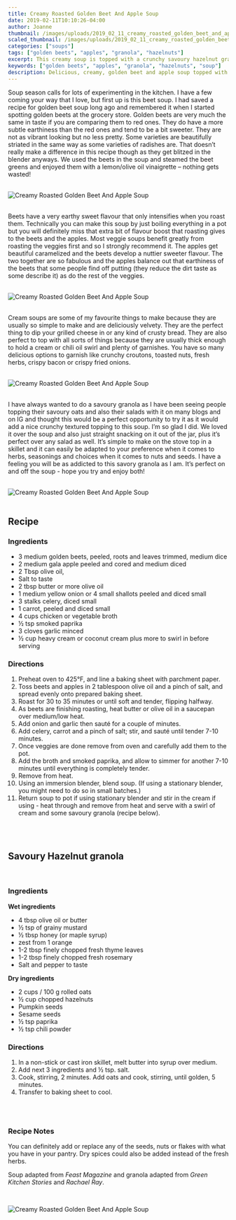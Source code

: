 ```yaml
---
title: Creamy Roasted Golden Beet And Apple Soup
date: 2019-02-11T10:10:26-04:00
author: Joanne
thumbnail: /images/uploads/2019_02_11_creamy_roasted_golden_beet_and_apple_soup_1.jpg
scaled_thumbnail: /images/uploads/2019_02_11_creamy_roasted_golden_beet_and_apple_soup_0.jpg
categories: ["soups"]
tags: ["golden beets", "apples", "granola", "hazelnuts"]
excerpt: This creamy soup is topped with a crunchy savoury hazelnut granola
keywords: ["golden beets", "apples", "granola", "hazelnuts", "soup"]
description: Delicious, creamy, golden beet and apple soup topped with a hazelnut granola
---
```


Soup season calls for lots of experimenting in the kitchen. I have a few coming your way that I love, but first up is this beet soup. I had saved a recipe for golden beet soup long ago and remembered it when I started spotting golden beets at the grocery store. Golden beets are very much the same in taste if you are comparing them to red ones. They do have a more subtle earthiness than the red ones and tend to be a bit sweeter. They are not as vibrant looking but no less pretty. Some varieties are beautifully striated in the same way as some varieties of radishes are. That doesn’t really make a difference in this recipe though as they get blitzed in the blender anyways. We used the beets in the soup and steamed the beet greens and enjoyed them with a lemon/olive oil vinaigrette – nothing gets wasted!
</br>
</br>

![Creamy Roasted Golden Beet And Apple Soup](/images/uploads/2019_02_11_creamy_roasted_golden_beet_and_apple_soup_2.jpg)
</br>
</br>

Beets have a very earthy sweet flavour that only intensifies when you roast them. Technically you can make this soup by just boiling everything in a pot but you will definitely miss that extra bit of flavour boost that roasting gives to the beets and the apples. Most veggie soups benefit greatly from roasting the veggies first and so I strongly recommend it. The apples get beautiful caramelized and the beets develop a nuttier sweeter flavour. The two together are so fabulous and the apples balance out that earthiness of the beets that some people find off putting (they reduce the dirt taste as some describe it) as do the rest of the veggies.
</br>
</br>

![Creamy Roasted Golden Beet And Apple Soup](/images/uploads/2019_02_11_creamy_roasted_golden_beet_and_apple_soup_3.jpg)
</br>
</br>

Cream soups are some of my favourite things to make because they are usually so simple to make and are deliciously velvety.  They are the perfect thing to dip your grilled cheese in or any kind of crusty bread. They are also perfect to top with all sorts of things because they are usually thick enough to hold a cream or chili oil swirl and plenty of garnishes. You have so many delicious options to garnish like crunchy croutons, toasted nuts, fresh herbs, crispy bacon or crispy fried onions.
</br>
</br>

![Creamy Roasted Golden Beet And Apple Soup](/images/uploads/2019_02_11_creamy_roasted_golden_beet_and_apple_soup_4.jpg)
</br>
</br>

I have always wanted to do a savoury granola as I have been seeing people topping their savoury oats and also their salads with it on many blogs and on IG and thought this would be a perfect opportunity to try it as it would add a nice crunchy textured topping to this soup. I’m so glad I did. We loved it over the soup and also just straight snacking on it out of the jar, plus it’s perfect over any salad as well. It’s simple to make on the stove top in a skillet and it can easily be adapted to your preference when it comes to herbs, seasonings and choices when it comes to nuts and seeds. I have a feeling you will be as addicted to this savory granola as I am. It’s perfect on and off the soup - hope you try and enjoy both!
</br>
</br>

![Creamy Roasted Golden Beet And Apple Soup](/images/uploads/2019_02_11_creamy_roasted_golden_beet_and_apple_soup_5.jpg)
</br>
</br>

## Recipe
### Ingredients

* <span itemprop="ingredients"> 3 medium golden beets, peeled, roots and leaves trimmed, medium dice</span>
* <span itemprop="ingredients"> 2 medium gala apple peeled and cored and medium diced </span>
* <span itemprop="ingredients"> 2 Tbsp olive oil,</span>
* <span itemprop="ingredients"> Salt to taste</span>
* <span itemprop="ingredients"> 2 tbsp butter or more olive oil </span>
* <span itemprop="ingredients"> 1 medium yellow onion or 4 small shallots peeled and diced small </span>
* <span itemprop="ingredients"> 3 stalks celery, diced small </span>
* <span itemprop="ingredients"> 1 carrot, peeled and diced small</span>
* <span itemprop="ingredients"> 4 cups chicken or vegetable broth</span>
* <span itemprop="ingredients"> ½ tsp smoked paprika</span>
* <span itemprop="ingredients"> 3 cloves garlic minced </span>
* <span itemprop="ingredients"> &frac12; cup heavy cream or coconut cream plus more to swirl in before serving </span>

### Directions

1. Preheat oven to 425°F, and line a baking sheet with parchment paper.
2. Toss beets and apples in 2 tablespoon olive oil and a pinch of salt, and spread evenly onto prepared baking sheet. 
3. Roast for 30 to 35 minutes or until soft and tender, flipping halfway.
4. As beets are finishing roasting, heat butter or  olive oil in a saucepan over medium/low heat. 
5. Add onion and garlic then sauté for a couple of minutes. 
6. Add celery, carrot and a pinch of salt; stir, and sauté until tender 7-10 minutes.  
7. Once veggies are done remove from oven and carefully add them to the pot. 
8. Add the broth and smoked paprika, and allow to simmer for another 7-10 minutes until everything is completely tender. 
9. Remove from heat. 
10. Using an immersion blender, blend soup. (If using a stationary blender, you might need to do so in small batches.)
11. Return soup to pot if using stationary blender and stir in the cream if using - heat through and remove from heat and serve with a swirl of cream and some savoury granola (recipe below).
</br>
</br>

## Savoury Hazelnut granola
</br>

### Ingredients
__Wet ingredients__

* 4 tbsp olive oil or butter 
* &frac12; tsp of grainy mustard
* &frac12; tbsp honey (or maple syrup)
* zest from 1 orange 
* 1-2 tbsp finely chopped fresh thyme leaves  
* 1-2 tbsp finely chopped fresh rosemary 
* Salt and pepper to taste 

__Dry ingredients__

* 2 cups / 100 g rolled oats
* &frac12; cup chopped hazelnuts  
* Pumpkin seeds 
* Sesame seeds 
* &frac12; tsp paprika 
* &frac12; tsp chili powder 

### Directions

1. In a non-stick or cast iron skillet, melt butter into syrup over medium. 
2. Add next 3 ingredients and &frac12; tsp. salt. 
3. Cook, stirring, 2 minutes. Add oats and cook, stirring, until golden, 5 minutes. 
4. Transfer to baking sheet to cool.
</br>
</br>

### Recipe Notes
You can definitely add or replace any of the seeds, nuts or flakes with what you have in your pantry. Dry spices could also be added instead of the fresh herbs.

Soup adapted from _Feast Magazine_ and granola adapted from _Green Kitchen Stories_ and _Rachael Ray_. 

</br>

![Creamy Roasted Golden Beet And Apple Soup](/images/uploads/2019_02_11_creamy_roasted_golden_beet_and_apple_soup_6.jpg)
